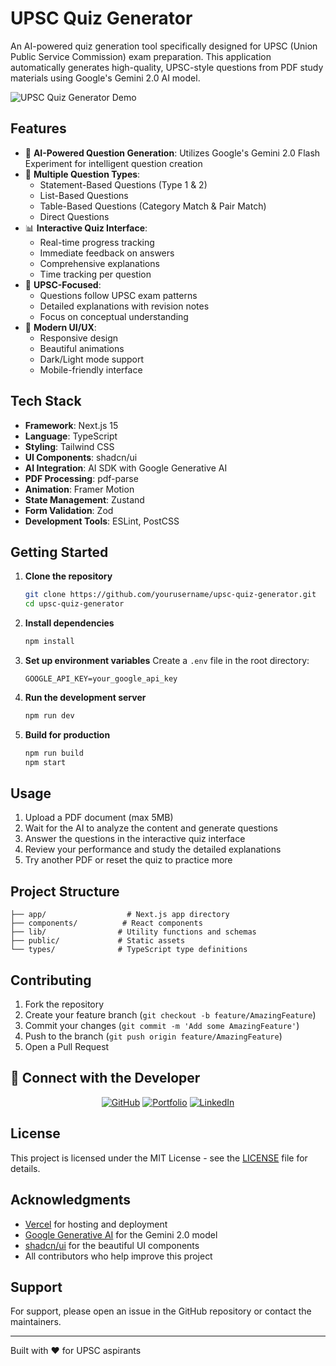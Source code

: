 # UPSC Quiz Generator

An AI-powered quiz generation tool specifically designed for UPSC (Union Public Service Commission) exam preparation. This application automatically generates high-quality, UPSC-style questions from PDF study materials using Google's Gemini 2.0 AI model.

![UPSC Quiz Generator Demo](demo-screenshot.png)

## Features

- 🤖 **AI-Powered Question Generation**: Utilizes Google's Gemini 2.0 Flash Experiment for intelligent question creation
- 📝 **Multiple Question Types**:
  - Statement-Based Questions (Type 1 & 2)
  - List-Based Questions
  - Table-Based Questions (Category Match & Pair Match)
  - Direct Questions
- 📊 **Interactive Quiz Interface**:
  - Real-time progress tracking
  - Immediate feedback on answers
  - Comprehensive explanations
  - Time tracking per question
- 🎯 **UPSC-Focused**:
  - Questions follow UPSC exam patterns
  - Detailed explanations with revision notes
  - Focus on conceptual understanding
- 💫 **Modern UI/UX**:
  - Responsive design
  - Beautiful animations
  - Dark/Light mode support
  - Mobile-friendly interface

## Tech Stack

- **Framework**: Next.js 15
- **Language**: TypeScript
- **Styling**: Tailwind CSS
- **UI Components**: shadcn/ui
- **AI Integration**: AI SDK with Google Generative AI
- **PDF Processing**: pdf-parse
- **Animation**: Framer Motion
- **State Management**: Zustand
- **Form Validation**: Zod
- **Development Tools**: ESLint, PostCSS

## Getting Started

1. **Clone the repository**
   ```bash
   git clone https://github.com/yourusername/upsc-quiz-generator.git
   cd upsc-quiz-generator
   ```

2. **Install dependencies**
   ```bash
   npm install
   ```

3. **Set up environment variables**
   Create a `.env` file in the root directory:
   ```env
   GOOGLE_API_KEY=your_google_api_key
   ```

4. **Run the development server**
   ```bash
   npm run dev
   ```

5. **Build for production**
   ```bash
   npm run build
   npm start
   ```

## Usage

1. Upload a PDF document (max 5MB)
2. Wait for the AI to analyze the content and generate questions
3. Answer the questions in the interactive quiz interface
4. Review your performance and study the detailed explanations
5. Try another PDF or reset the quiz to practice more

## Project Structure

```
├── app/                  # Next.js app directory
├── components/          # React components
├── lib/                # Utility functions and schemas
├── public/             # Static assets
└── types/              # TypeScript type definitions
```

## Contributing

1. Fork the repository
2. Create your feature branch (`git checkout -b feature/AmazingFeature`)
3. Commit your changes (`git commit -m 'Add some AmazingFeature'`)
4. Push to the branch (`git push origin feature/AmazingFeature`)
5. Open a Pull Request

## 🤝 Connect with the Developer

<div align="center">

[![GitHub](https://img.shields.io/badge/GitHub-100000?style=for-the-badge&logo=github&logoColor=white)](https://github.com/Gaurav-Wankhede)
[![Portfolio](https://img.shields.io/badge/Portfolio-255E63?style=for-the-badge&logo=About.me&logoColor=white)](https://gaurav-wankhede.vercel.app/)
[![LinkedIn](https://img.shields.io/badge/LinkedIn-0077B5?style=for-the-badge&logo=linkedin&logoColor=white)](https://www.linkedin.com/in/wankhede-gaurav/)

</div>


## License

This project is licensed under the MIT License - see the [LICENSE](LICENSE) file for details.

## Acknowledgments

- [Vercel](https://vercel.com) for hosting and deployment
- [Google Generative AI](https://ai.google.dev/) for the Gemini 2.0 model
- [shadcn/ui](https://ui.shadcn.com/) for the beautiful UI components
- All contributors who help improve this project

## Support

For support, please open an issue in the GitHub repository or contact the maintainers.

---

Built with ❤️ for UPSC aspirants
